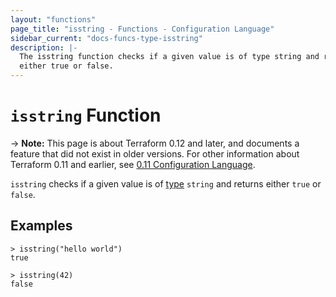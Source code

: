 ```yaml
---
layout: "functions"
page_title: "isstring - Functions - Configuration Language"
sidebar_current: "docs-funcs-type-isstring"
description: |-
  The isstring function checks if a given value is of type string and returns
  either true or false.
---
```


# `isstring` Function

-> **Note:** This page is about Terraform 0.12 and later, and documents a
feature that did not exist in older versions. For other information about
Terraform 0.11 and earlier, see
[0.11 Configuration Language](../../configuration-0-11/index.html).

`isstring` checks if a given value is of [type](../types.html) `string` and
returns either `true` or `false`.

## Examples

```
> isstring("hello world")
true

> isstring(42)
false
```
